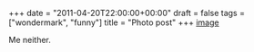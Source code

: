 +++
date = "2011-04-20T22:00:00+00:00"
draft = false
tags = ["wondermark", "funny"]
title = "Photo post"
+++
[image](/img/2011-04-20-photo-post/b2f9e983ea6db670ce814a611e2c85db2dc79b3111bacd0190aa414ba0393b6e.gif)

Me neither.
